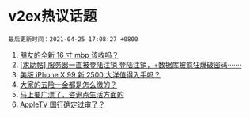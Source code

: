 # v2ex热议话题

`最后更新时间：2021-04-25 17:08:27 +0800`

1. [朋友的全新 16 寸 mbp 该收吗？](https://www.v2ex.com/t/772961)
1. [[求助帖] 服务器一直被登陆注销 登陆注销，+数据库被疯狂爆破密码·······](https://www.v2ex.com/t/772978)
1. [美版 iPhone X 99 新 2500 大洋值得入手吗？](https://www.v2ex.com/t/773019)
1. [大家的五险一金都是怎么缴的？](https://www.v2ex.com/t/773045)
1. [马上要广漂了，咨询点生活方面的](https://www.v2ex.com/t/773048)
1. [AppleTV 国行确定过审了？](https://www.v2ex.com/t/773125)

